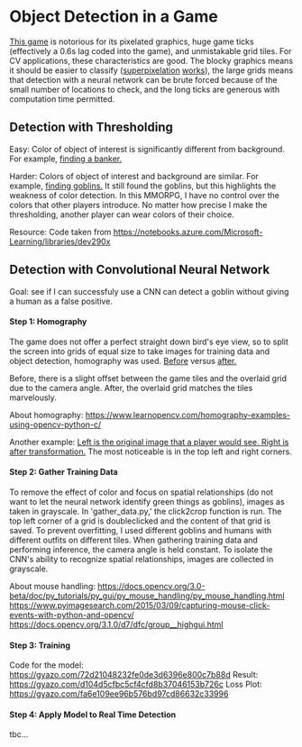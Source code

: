 # Object Detection in a Game
[This game](https://gyazo.com/306bc6cd46cf6b059c5ca289b07664d6) is notorious for its pixelated graphics, huge game ticks (effectively a 0.6s lag coded into the game), and unmistakable grid tiles. For CV applications, these characteristics are good. The blocky graphics means it should be easier to classify ([superpixelation](http://ttic.uchicago.edu/~xren/research/superpixel/) [works](http://ttic.uchicago.edu/~xren/research/superpixel/)), the large grids means that detection with a neural network can be brute forced because of the small number of locations to check, and the long ticks are generous with computation time permitted. 

## Detection with Thresholding
Easy: Color of object of interest is significantly different from background. For example, [finding a banker.](https://gyazo.com/e58b13e7b5f8e94029eaf9d0a1f9a8ee)

Harder: Colors of object of interest and background are similar. For example, [finding goblins.](https://gyazo.com/33ac61fe3f647bdde9bddaa6c0398c45)
It still found the goblins, but this highlights the weakness of color detection. In this MMORPG, I have no control over the colors that other players introduce. No matter how precise I make the thresholding, another player can wear colors of their choice.

Resource: Code taken from https://notebooks.azure.com/Microsoft-Learning/libraries/dev290x

## Detection with Convolutional Neural Network 
Goal: see if I can successfuly use a CNN can detect a goblin without giving a human as a false positive. 

#### Step 1: Homography
The game does not offer a perfect straight down bird's eye view, so to split the screen into grids of equal size to take images for training data and object detection, homography was used. 
[Before](https://gyazo.com/73be4f3a2bcf759497c6ace0cc6f6616) versus [after.](https://gyazo.com/417e2edead71a2526dd30d0d56e6843b)

Before, there is a slight offset between the game tiles and the overlaid grid due to the camera angle.
After, the overlaid grid matches the tiles marvelously. 

About homography: https://www.learnopencv.com/homography-examples-using-opencv-python-c/

Another example:
[Left is the original image that a player would see. Right is after transformation.](https://gyazo.com/3b5bd74e1d315635736e81d6835e2303) The most noticeable is in the top left and right corners.

#### Step 2: Gather Training Data
To remove the effect of color and focus on spatial relationships (do not want to let the neural network identify green things as goblins), images as taken in grayscale. In 'gather_data.py,' the click2crop function is run. The top left corner of a grid is doubleclicked and the content of that grid is saved. 
To prevent overfitting, I used different goblins and humans with different outfits on different tiles. 
When gathering training data and performing inference, the camera angle is held constant. 
To isolate the CNN's ability to recognize spatial relationships, images are collected in grayscale.

About mouse handling: 
https://docs.opencv.org/3.0-beta/doc/py_tutorials/py_gui/py_mouse_handling/py_mouse_handling.html
https://www.pyimagesearch.com/2015/03/09/capturing-mouse-click-events-with-python-and-opencv/
https://docs.opencv.org/3.1.0/d7/dfc/group__highgui.html

#### Step 3: Training

Code for the model: https://gyazo.com/72d21048232fe0de3d6396e800c7b88d
Result: https://gyazo.com/d104d5cfbc5cf4cfd8b37046153b726c
Loss Plot: https://gyazo.com/fa6e109ee96b576bd97cd86632c33996

#### Step 4: Apply Model to Real Time Detection

tbc...
